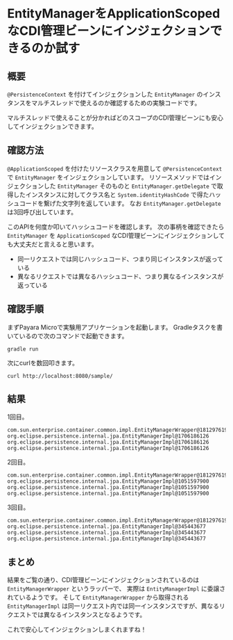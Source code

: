 # EntityManagerをApplicationScopedなCDI管理ビーンにインジェクションできるのか試す

## 概要

`@PersistenceContext` を付けてインジェクションした `EntityManager`
のインスタンスをマルチスレッドで使えるのか確認するための実験コードです。

マルチスレッドで使えることが分かればどのスコープのCDI管理ビーンにも安心してインジェクションできます。

## 確認方法

`@ApplicationScoped` を付けたリソースクラスを用意して `@PersistenceContext`
で `EntityManager` をインジェクションしています。
リソースメソッドではインジェクションした `EntityManager` そのものと
`EntityManager.getDelegate` で取得したインスタンスに対してクラス名と `System.identityHashCode` で得たハッシュコードを繋げた文字列を返しています。
なお `EntityManager.getDelegate` は3回呼び出しています。

このAPIを何度か叩いてハッシュコードを確認します。
次の事柄を確認できたら `EntityManager` を `ApplicationScoped`
なCDI管理ビーンにインジェクションしても大丈夫だと言えると思います。

* 同一リクエストでは同じハッシュコード、つまり同じインスタンスが返っている
* 異なるリクエストでは異なるハッシュコード、つまり異なるインスタンスが返っている

## 確認手順

まずPayara Microで実験用アプリケーションを起動します。
Gradleタスクを書いているので次のコマンドで起動できます。

```
gradle run
```

次にcurlを数回叩きます。

```
curl http://localhost:8080/sample/
```

## 結果

1回目。

```
com.sun.enterprise.container.common.impl.EntityManagerWrapper@1812976192
org.eclipse.persistence.internal.jpa.EntityManagerImpl@1706186126
org.eclipse.persistence.internal.jpa.EntityManagerImpl@1706186126
org.eclipse.persistence.internal.jpa.EntityManagerImpl@1706186126
```

2回目。

```
com.sun.enterprise.container.common.impl.EntityManagerWrapper@1812976192
org.eclipse.persistence.internal.jpa.EntityManagerImpl@1051597900
org.eclipse.persistence.internal.jpa.EntityManagerImpl@1051597900
org.eclipse.persistence.internal.jpa.EntityManagerImpl@1051597900
```

3回目。

```
com.sun.enterprise.container.common.impl.EntityManagerWrapper@1812976192
org.eclipse.persistence.internal.jpa.EntityManagerImpl@345443677
org.eclipse.persistence.internal.jpa.EntityManagerImpl@345443677
org.eclipse.persistence.internal.jpa.EntityManagerImpl@345443677
```

## まとめ

結果をご覧の通り、CDI管理ビーンにインジェクションされているのは
`EntityManagerWrapper` というラッパーで、
実際は `EntityManagerImpl` に委譲されているようです。
そして `EntityManagerWrapper` から取得される `EntityManagerImpl`
は同一リクエスト内では同一インスタンスですが、異なるリクエストでは異なるインスタンスとなるようです。

これで安心してインジェクションしまくれますね！



